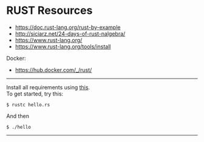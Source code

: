 # RUST Resources

- https://doc.rust-lang.org/rust-by-example
- http://siciarz.net/24-days-of-rust-nalgebra/
- https://www.rust-lang.org/
- https://www.rust-lang.org/tools/install

Docker:
- https://hub.docker.com/_/rust/

---

Install all requirements using [this](https://www.rust-lang.org/tools/install).  
To get started, try this:
```
$ rustc hello.rs
```
And then
```
$ ./hello
```

---
